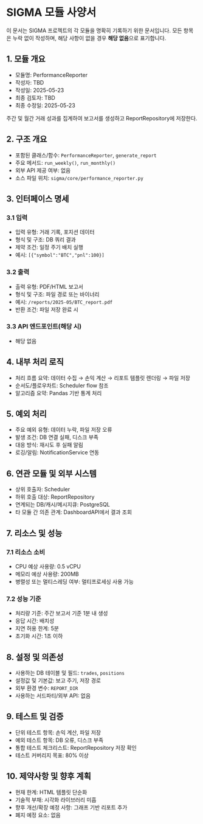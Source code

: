 # SIGMA 모듈 사양서

이 문서는 SIGMA 프로젝트의 각 모듈을 명확히 기록하기 위한 문서입니다. 모든 항목은 누락 없이 작성하며, 해당 사항이 없을 경우 **해당 없음**으로 표기합니다.

## 1. 모듈 개요
* 모듈명: PerformanceReporter
* 작성자: TBD
* 작성일: 2025-05-23
* 최종 검토자: TBD
* 최종 수정일: 2025-05-23

주간 및 월간 거래 성과를 집계하여 보고서를 생성하고 ReportRepository에 저장한다.

## 2. 구조 개요
* 포함된 클래스/함수: `PerformanceReporter`, `generate_report`
* 주요 메서드: `run_weekly()`, `run_monthly()`
* 외부 API 제공 여부: 없음
* 소스 파일 위치: `sigma/core/performance_reporter.py`

## 3. 인터페이스 명세
### 3.1 입력
* 입력 유형: 거래 기록, 포지션 데이터
* 형식 및 구조: DB 쿼리 결과
* 제약 조건: 일정 주기 배치 실행
* 예시: `[{"symbol":"BTC","pnl":100}]`

### 3.2 출력
* 출력 유형: PDF/HTML 보고서
* 형식 및 구조: 파일 경로 또는 바이너리
* 예시: `/reports/2025-05/BTC_report.pdf`
* 반환 조건: 파일 저장 완료 시

### 3.3 API 엔드포인트(해당 시)
* 해당 없음

## 4. 내부 처리 로직
* 처리 흐름 요약: 데이터 수집 → 손익 계산 → 리포트 템플릿 렌더링 → 파일 저장
* 순서도/플로우차트: Scheduler flow 참조
* 알고리즘 요약: Pandas 기반 통계 처리

## 5. 예외 처리
* 주요 예외 유형: 데이터 누락, 파일 저장 오류
* 발생 조건: DB 연결 실패, 디스크 부족
* 대응 방식: 재시도 후 실패 알림
* 로깅/알림: NotificationService 연동

## 6. 연관 모듈 및 외부 시스템
* 상위 호출자: Scheduler
* 하위 호출 대상: ReportRepository
* 연계되는 DB/캐시/메시지큐: PostgreSQL
* 타 모듈 간 의존 관계: DashboardAPI에서 결과 조회

## 7. 리소스 및 성능
### 7.1 리소스 소비
* CPU 예상 사용량: 0.5 vCPU
* 메모리 예상 사용량: 200MB
* 병렬성 또는 멀티스레딩 여부: 멀티프로세싱 사용 가능

### 7.2 성능 기준
* 처리량 기준: 주간 보고서 기준 1분 내 생성
* 응답 시간: 배치성
* 지연 허용 한계: 5분
* 초기화 시간: 1초 이하

## 8. 설정 및 의존성
* 사용하는 DB 테이블 및 필드: `trades`, `positions`
* 설정값 및 기본값: 보고 주기, 저장 경로
* 외부 환경 변수: `REPORT_DIR`
* 사용하는 서드파티/외부 API: 없음

## 9. 테스트 및 검증
* 단위 테스트 항목: 손익 계산, 파일 저장
* 예외 테스트 항목: DB 오류, 디스크 부족
* 통합 테스트 체크리스트: ReportRepository 저장 확인
* 테스트 커버리지 목표: 80% 이상

## 10. 제약사항 및 향후 계획
* 현재 한계: HTML 템플릿 단순화
* 기술적 부채: 시각화 라이브러리 미흡
* 향후 개선/확장 예정 사항: 그래프 기반 리포트 추가
* 폐지 예정 요소: 없음
